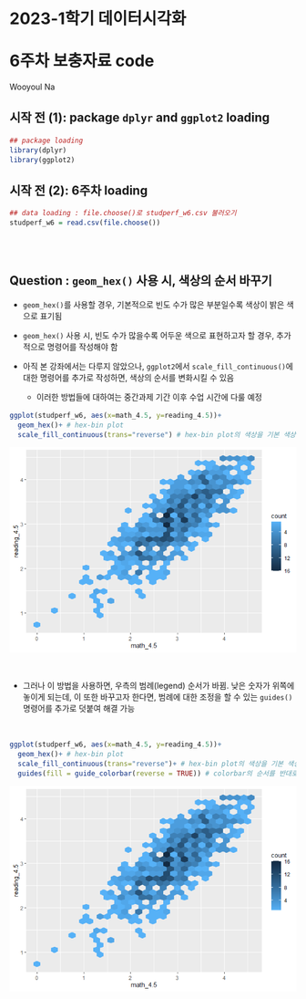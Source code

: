 2023-1학기 데이터시각화</br></br>6주차 보충자료 code
================
Wooyoul Na </br>

## 시작 전 (1): package `dplyr` and `ggplot2` loading

``` r
## package loading
library(dplyr)
library(ggplot2)
```

## 시작 전 (2): 6주차 loading

``` r
## data loading : file.choose()로 studperf_w6.csv 불러오기
studperf_w6 = read.csv(file.choose())
```

</br>  
</br>

## Question : `geom_hex()` 사용 시, 색상의 순서 바꾸기

-   `geom_hex()`를 사용할 경우, 기본적으로 빈도 수가 많은 부분일수록
    색상이 밝은 색으로 표기됨

-   `geom_hex()` 사용 시, 빈도 수가 많을수록 어두운 색으로 표현하고자 할
    경우, 추가적으로 명령어를 작성해야 함

-   아직 본 강좌에서는 다루지 않았으나, `ggplot2`에서
    `scale_fill_continuous()`에 대한 명령어를 추가로 작성하면, 색상의
    순서를 변화시킬 수 있음

    -   이러한 방법들에 대하여는 중간과제 기간 이후 수업 시간에 다룰
        예정

``` r
ggplot(studperf_w6, aes(x=math_4.5, y=reading_4.5))+
  geom_hex()+ # hex-bin plot
  scale_fill_continuous(trans="reverse") # hex-bin plot의 색상을 기본 색상에서 반대로 설정
```

![](w6_addi_files/figure-gfm/unnamed-chunk-5-1.png)<!-- -->

</br>

-   그러나 이 방법을 사용하면, 우측의 범례(legend) 순서가 바뀜. 낮은
    숫자가 위쪽에 놓이게 되는데, 이 또한 바꾸고자 한다면, 범례에 대한
    조정을 할 수 있는 `guides()` 명령어를 추가로 덧붙여 해결 가능

</br>

``` r
ggplot(studperf_w6, aes(x=math_4.5, y=reading_4.5))+
  geom_hex()+ # hex-bin plot
  scale_fill_continuous(trans="reverse")+ # hex-bin plot의 색상을 기본 색상에서 반대로 설정
  guides(fill = guide_colorbar(reverse = TRUE)) # colorbar의 순서를 반대로 조정
```

![](w6_addi_files/figure-gfm/unnamed-chunk-6-1.png)<!-- -->
